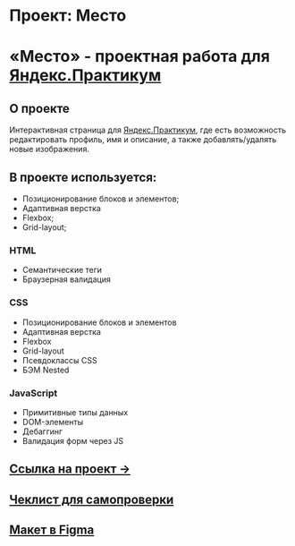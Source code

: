 # Проект: Место
# «Место» - проектная работа для [Яндекс.Практикум](https://practicum.yandex.ru/)

## О проекте
Интерактивная страница для [Яндекс.Практикум](https://practicum.yandex.ru/), где есть возможность редактировать профиль, имя и описание, а также добавлять/удалять новые изображения.

## В проекте используется:
* Позиционирование блоков и элементов;
* Адаптивная верстка
* Flexbox;
* Grid-layout;

### HTML
* Семантические теги
* Браузерная валидация
### CSS
* Позиционирование блоков и элементов
* Адаптивная верстка
* Flexbox
* Grid-layout
* Псевдоклассы CSS
* БЭМ Nested
### JavaScript
* Примитивные типы данных
* DOM-элементы
* Дебаггинг
* Валидация форм через JS

## [Ссылка на проект &rarr;]()

## [Чеклист для самопроверки](https://code.s3.yandex.net/web-developer/checklists-pdf/new-program/checklist-6.pdf)

## [Макет в Figma](https://www.figma.com/file/kRVLKwYG3d1HGLvh7JFWRT/JavaScript.-Sprint-6?node-id=1140%3A291&t=ka1VUnuqhCe5ZDlD-0)
